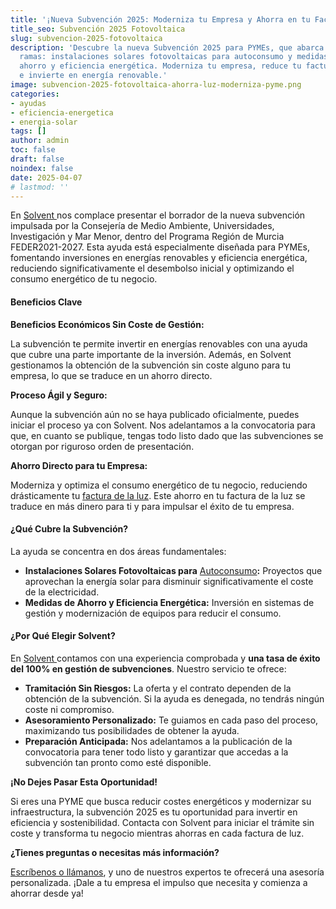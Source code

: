 ```yaml
---
title: '¡Nueva Subvención 2025: Moderniza tu Empresa y Ahorra en tu Factura de Luz!'
title_seo: Subvención 2025 Fotovoltaica
slug: subvencion-2025-fotovoltaica
description: 'Descubre la nueva Subvención 2025 para PYMEs, que abarca dos
  ramas: instalaciones solares fotovoltaicas para autoconsumo y medidas de
  ahorro y eficiencia energética. Moderniza tu empresa, reduce tu factura de luz
  e invierte en energía renovable.'
image: subvencion-2025-fotovoltaica-ahorra-luz-moderniza-pyme.png
categories:
- ayudas
- eficiencia-energetica
- energia-solar
tags: []
author: admin
toc: false
draft: false
noindex: false
date: 2025-04-07
# lastmod: ''
---
```

En [Solvent ](https://solventie.es/nosotros/)nos complace presentar el borrador de la nueva subvención impulsada por la Consejería de Medio Ambiente, Universidades, Investigación y Mar Menor, dentro del Programa Región de Murcia FEDER2021-2027. Esta ayuda está especialmente diseñada para PYMEs, fomentando inversiones en energías renovables y eficiencia energética, reduciendo significativamente el desembolso inicial y optimizando el consumo energético de tu negocio.

#### **Beneficios Clave**

**Beneficios Económicos Sin Coste de Gestión:**

La subvención te permite invertir en energías renovables con una ayuda que
cubre una parte importante de la inversión. Además, en Solvent gestionamos la obtención de la subvención sin coste alguno para tu empresa, lo que se traduce en un ahorro directo.





**Proceso Ágil y Seguro:**

Aunque la subvención aún no se haya publicado oficialmente, puedes iniciar el proceso ya con Solvent. Nos adelantamos a la convocatoria para que, en cuanto se publique, tengas todo listo dado que las subvenciones se otorgan por riguroso orden de presentación.





**Ahorro Directo para tu Empresa:**

Moderniza y optimiza el consumo energético de tu negocio, reduciendo
drásticamente tu [factura de la luz](https://solventie.es/precio-electricidad/). Este ahorro en tu factura de la luz se
traduce en más dinero para ti y para impulsar el éxito de tu empresa.





#### **¿Qué Cubre la Subvención?**

La ayuda se concentra en dos áreas fundamentales:

- **Instalaciones Solares Fotovoltaicas para** [Autoconsumo](https://solventie.es/autoconsumo-fotovoltaico/)**:** Proyectos que aprovechan la energía solar para disminuir significativamente el coste de la electricidad.
- **Medidas de Ahorro y Eficiencia Energética:** Inversión en sistemas de gestión y modernización de equipos para reducir el consumo.





#### **¿Por Qué Elegir Solvent?**

En [Solvent ](https://solventie.es/nosotros/)contamos con una experiencia comprobada y **una tasa de éxito del 100% en gestión de subvenciones**. Nuestro servicio te ofrece:

- **Tramitación Sin Riesgos:** La oferta y el contrato dependen de la obtención de la subvención. Si la ayuda es denegada, no tendrás ningún coste ni compromiso.
- **Asesoramiento Personalizado:** Te guiamos en cada paso del proceso, maximizando tus posibilidades de obtener la ayuda.
- **Preparación Anticipada:** Nos adelantamos a la publicación de la convocatoria para tener todo listo y garantizar que accedas a la subvención tan pronto como esté disponible.





**¡No Dejes Pasar Esta Oportunidad!**

Si eres una PYME que busca reducir costes energéticos y modernizar su infraestructura, la subvención 2025 es tu oportunidad para invertir en eficiencia y sostenibilidad. Contacta con Solvent para iniciar el trámite sin coste y transforma tu negocio mientras ahorras en cada factura de luz.



**¿Tienes preguntas o necesitas más información?**


[Escríbenos o llámanos](https://solventie.es/contacto/), y uno de nuestros expertos te ofrecerá una asesoría
personalizada. ¡Dale a tu empresa el impulso que necesita y comienza a ahorrar desde ya!
